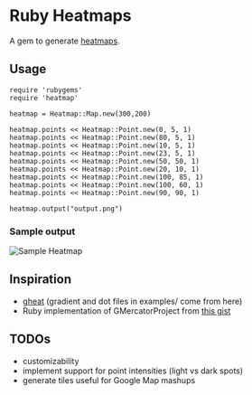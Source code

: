 # Ruby Heatmaps

A gem to generate [heatmaps](http://www.google.ca/images?um=1&hl=en&q=heatmap&aq=f&aqi=&aql=&oq=).

## Usage

	require 'rubygems'
	require 'heatmap'
	
	heatmap = Heatmap::Map.new(300,200)
	
	heatmap.points << Heatmap::Point.new(0, 5, 1)
	heatmap.points << Heatmap::Point.new(80, 5, 1)
	heatmap.points << Heatmap::Point.new(10, 5, 1)
	heatmap.points << Heatmap::Point.new(23, 5, 1)
	heatmap.points << Heatmap::Point.new(50, 50, 1)
	heatmap.points << Heatmap::Point.new(20, 10, 1)
	heatmap.points << Heatmap::Point.new(100, 85, 1)
	heatmap.points << Heatmap::Point.new(100, 60, 1)
	heatmap.points << Heatmap::Point.new(90, 90, 1)

	heatmap.output("output.png")


### Sample output

![Sample Heatmap](http://dl.dropbox.com/u/1144778/heatmap/output.png)

## Inspiration

- [gheat](http://code.google.com/p/gheat/) (gradient and dot files in examples/ come from here)
- Ruby implementation of GMercatorProject from [this gist](https://gist.github.com/20688)

## TODOs

- customizability
- implement support for point intensities (light vs dark spots) 
- generate tiles useful for Google Map mashups
